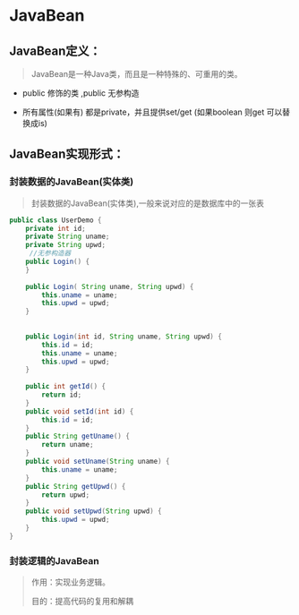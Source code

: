# JavaBean

## JavaBean定义：

> JavaBean是一种Java类，而且是一种特殊的、可重用的类。

- public 修饰的类 ,public 无参构造

- 所有属性(如果有) 都是private，并且提供set/get (如果boolean 则get 可以替换成is)



## JavaBean实现形式：

### 封装数据的JavaBean(实体类)

>封装数据的JavaBean(实体类),一般来说对应的是数据库中的一张表

```java
public class UserDemo {
	private int id;
	private String uname;
	private String upwd;
	 //无参构造器
	public Login() {
	}
	
	public Login( String uname, String upwd) {
		this.uname = uname;
		this.upwd = upwd;
	}
	
	
	public Login(int id, String uname, String upwd) {
		this.id = id;
		this.uname = uname;
		this.upwd = upwd;
	}
	
	public int getId() {
		return id;
	}
	public void setId(int id) {
		this.id = id;
	}
	public String getUname() {
		return uname;
	}
	public void setUname(String uname) {
		this.uname = uname;
	}
	public String getUpwd() {
		return upwd;
	}
	public void setUpwd(String upwd) {
		this.upwd = upwd;
	}
}
```

### 封装逻辑的JavaBean

>作用：实现业务逻辑。
>
>目的：提高代码的复用和解耦